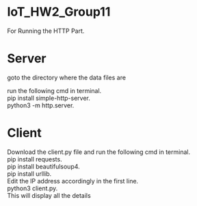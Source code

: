 # IoT_HW2_Group11
For Running the HTTP Part. 
# Server
goto the directory where the data files are 

run the following cmd in terminal. <br />
 pip install simple-http-server. <br />
 python3 -m http.server. <br />
# Client
Download the client.py file
and run the following cmd in terminal. <br />
pip install requests. <br />
 pip install beautifulsoup4. <br />
 pip install urllib. <br />
Edit the IP address accordingly in the first line. <br />
 python3 client.py. <br />
This will display all the details   
